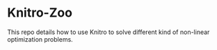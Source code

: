 # Knitro-Zoo

This repo details how to use Knitro to solve different kind
of non-linear optimization problems.
